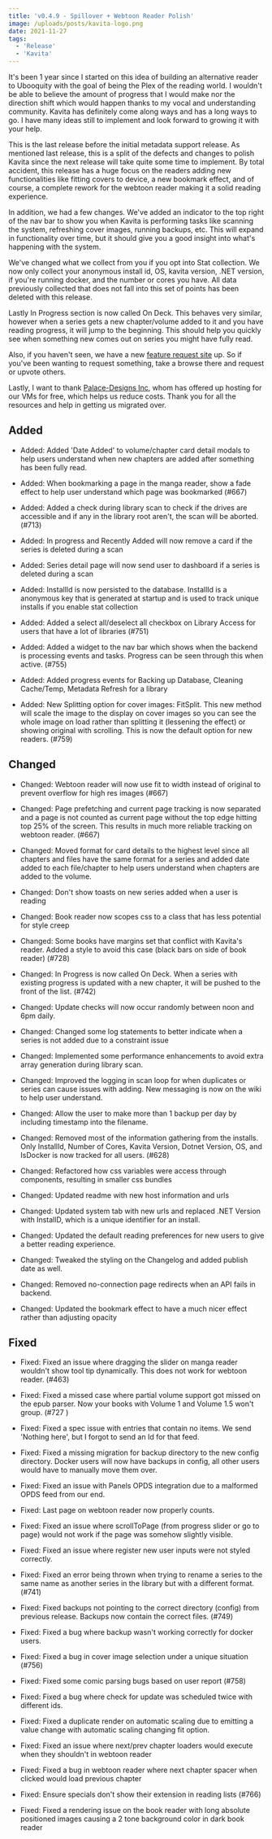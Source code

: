 ```yaml
---
title: 'v0.4.9 - Spillover + Webtoon Reader Polish'
image: /uploads/posts/kavita-logo.png
date: 2021-11-27
tags:
  - 'Release'
  - 'Kavita'
---
```


It's been 1 year since I started on this idea of building an alternative reader to Ubooquity with the goal of being the Plex of the reading world. I wouldn't be able to believe the amount of progress that I would make nor the direction shift which would happen thanks to my vocal and understanding community. Kavita has definitely come along ways and has a long ways to go. I have many ideas still to implement and look forward to growing it with your help. 



This is the last release before the initial metadata support release. As mentioned last release, this is a split of the defects and changes to polish Kavita since the next release will take quite some time to implement. By total accident, this release has a huge focus on the readers adding new functionalities like fitting covers to device, a new bookmark effect, and of course, a complete rework for the webtoon reader making it a solid reading experience.



In addition, we had a few changes. We've added an indicator to the top right of the nav bar to show you when Kavita is performing tasks like scanning the system, refreshing cover images, running backups, etc. This will expand in functionality over time, but it should give you a good insight into what's happening with the system. 



We've changed what we collect from you if you opt into Stat collection. We now only collect your anonymous install id, OS, kavita version, .NET version, if you're running docker, and the number or cores you have. All data previously collected that does not fall into this set of points has been deleted with this release. 



Lastly In Progress section is now called On Deck. This behaves very similar, however when a series gets a new chapter/volume added to it and you have reading progress, it will jump to the beginning. This should help you quickly see when something new comes out on series you might have fully read. 



Also, if you haven't seen, we have a new [feature request site](https://feats.kavitareader.com) up. So if you've been wanting to request something, take a browse there and request or upvote others. 



Lastly, I want to thank [Palace-Designs Inc](https://www.palace-designs.com/), whom has offered up hosting for our VMs for free, which helps us reduce costs. Thank you for all the resources and help in getting us migrated over. 



## Added

- Added: Added 'Date Added' to volume/chapter card detail modals to help users understand when new chapters are added after something has been fully read.

- Added: When bookmarking a page in the manga reader, show a fade effect to help user understand which page was bookmarked (#667)

- Added: Added a check during library scan to check if the drives are accessible and if any in the library root aren't, the scan will be aborted. (#713)

- Added: In progress and Recently Added will now remove a card if the series is deleted during a scan

- Added: Series detail page will now send user to dashboard if a series is deleted during a scan

- Added: InstallId is now persisted to the database. InstallId is a anonymous key that is generated at startup and is used to track unique installs if you enable stat collection

- Added: Added a select all/deselect all checkbox on Library Access for users that have a lot of libraries (#751)

- Added: Added a widget to the nav bar which shows when the backend is processing events and tasks. Progress can be seen through this when active. (#755)

- Added: Added progress events for Backing up Database, Cleaning Cache/Temp, Metadata Refresh for a library

- Added: New Splitting option for cover images: FitSplit. This new method will scale the image to the display on cover images so you can see the whole image on load rather than splitting it (lessening the effect) or showing original with scrolling. This is now the default option for new readers. (#759)



## Changed

- Changed: Webtoon reader will now use fit to width instead of original to prevent overflow for high res images (#667)

- Changed: Page prefetching and current page tracking is now separated and a page is not counted as current page without the top edge hitting top 25% of the screen. This results in much more reliable tracking on webtoon reader. (#667)

- Changed: Moved format for card details to the highest level since all chapters and files have the same format for a series and added date added to each file/chapter to help users understand when chapters are added to the volume.

- Changed: Don't show toasts on new series added when a user is reading

- Changed: Book reader now scopes css to a class that has less potential for style creep

- Changed: Some books have margins set that conflict with Kavita's reader. Added a style to avoid this case (black bars on side of book reader) (#728)

- Changed: In Progress is now called On Deck. When a series with existing progress is updated with a new chapter, it will be pushed to the front of the list. (#742)

- Changed: Update checks will now occur randomly between noon and 6pm daily.

- Changed: Changed some log statements to better indicate when a series is not added due to a constraint issue

- Changed: Implemented some performance enhancements to avoid extra array generation during library scan.

- Changed: Improved the logging in scan loop for when duplicates or series can cause issues with adding. New messaging is now on the wiki to help user understand.

- Changed: Allow the user to make more than 1 backup per day by including timestamp into the filename.

- Changed: Removed most of the information gathering from the installs. Only InstallId, Number of Cores, Kavita Version, Dotnet Version, OS, and IsDocker is now tracked for all users. (#628)

- Changed: Refactored how css variables were access through components, resulting in smaller css bundles

- Changed: Updated readme with new host information and urls

- Changed: Updated system tab with new urls and replaced .NET Version with InstallD, which is a unique identifier for an install.

- Changed: Updated the default reading preferences for new users to give a better reading experience.

- Changed: Tweaked the styling on the Changelog and added publish date as well.

- Changed: Removed no-connection page redirects when an API fails in backend.

- Changed: Updated the bookmark effect to have a much nicer effect rather than adjusting opacity





## Fixed

- Fixed: Fixed an issue where dragging the slider on manga reader wouldn't show tool tip dynamically. This does not work for webtoon reader. (#463)

- Fixed: Fixed a missed case where partial volume support got missed on the epub parser. Now your books with Volume 1 and Volume 1.5 won't group. (#727 )

- Fixed: Fixed a spec issue with entries that contain no items. We send 'Nothing here', but I forgot to send an Id for that feed.

- Fixed: Fixed a missing migration for backup directory to the new config directory. Docker users will now have backups in config, all other users would have to manually move them over.

- Fixed: Fixed an issue with Panels OPDS integration due to a malformed OPDS feed from our end.

- Fixed: Last page on webtoon reader now properly counts.

- Fixed: Fixed an issue where scrollToPage (from progress slider or go to page) would not work if the page was somehow slightly visible.

- Fixed: Fixed an issue where register new user inputs were not styled correctly.

- Fixed: Fixed an error being thrown when trying to rename a series to the same name as another series in the library but with a different format. (#741)

- Fixed: Fixed backups not pointing to the correct directory (config) from previous release. Backups now contain the correct files. (#749)

- Fixed: Fixed a bug where backup wasn't working correctly for docker users.

- Fixed: Fixed a bug in cover image selection under a unique situation (#756)

- Fixed: Fixed some comic parsing bugs based on user report (#758)

- Fixed: Fixed a bug where check for update was scheduled twice with different ids.

- Fixed: Fixed a duplicate render on automatic scaling due to emitting a value change with automatic scaling changing fit option.

- Fixed: Fixed an issue where next/prev chapter loaders would execute when they shouldn't in webtoon reader

- Fixed: Fixed a bug in webtoon reader where next chapter spacer when clicked would load previous chapter

- Fixed: Ensure specials don't show their extension in reading lists (#766)

- Fixed: Fixed a rendering issue on the book reader with long absolute positioned images causing a 2 tone background color in dark book reader

